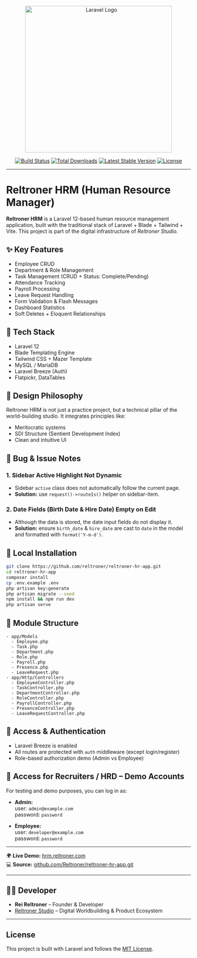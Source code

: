 <p align="center"><a href="https://laravel.com" target="_blank"><img src="https://raw.githubusercontent.com/laravel/art/master/logo-lockup/5%20SVG/2%20CMYK/1%20Full%20Color/laravel-logolockup-cmyk-red.svg" width="400" alt="Laravel Logo"></a></p>

<p align="center">
<a href="https://github.com/laravel/framework/actions"><img src="https://github.com/laravel/framework/workflows/tests/badge.svg" alt="Build Status"></a>
<a href="https://packagist.org/packages/laravel/framework"><img src="https://img.shields.io/packagist/dt/laravel/framework" alt="Total Downloads"></a>
<a href="https://packagist.org/packages/laravel/framework"><img src="https://img.shields.io/packagist/v/laravel/framework" alt="Latest Stable Version"></a>
<a href="https://packagist.org/packages/laravel/framework"><img src="https://img.shields.io/packagist/l/laravel/framework" alt="License"></a>
</p>

---

# Reltroner HRM (Human Resource Manager)

**Reltroner HRM** is a Laravel 12-based human resource management application, built with the traditional stack of Laravel + Blade + Tailwind + Vite. This project is part of the digital infrastructure of *Reltroner Studio*.

## ✨ Key Features

* Employee CRUD
* Department & Role Management
* Task Management (CRUD + Status: Complete/Pending)
* Attendance Tracking
* Payroll Processing
* Leave Request Handling
* Form Validation & Flash Messages
* Dashboard Statistics
* Soft Deletes + Eloquent Relationships

## 📆 Tech Stack

* Laravel 12
* Blade Templating Engine
* Tailwind CSS + Mazer Template
* MySQL / MariaDB
* Laravel Breeze (Auth)
* Flatpickr, DataTables

## 🧠 Design Philosophy

Reltroner HRM is not just a practice project, but a technical pillar of the world-building studio. It integrates principles like:

* Meritocratic systems
* SDI Structure (Sentient Development Index)
* Clean and intuitive UI

## 🚿 Bug & Issue Notes

### 1. Sidebar Active Highlight Not Dynamic

* Sidebar `active` class does not automatically follow the current page.
* **Solution:** use `request()->routeIs()` helper on sidebar-item.

### 2. Date Fields (Birth Date & Hire Date) Empty on Edit

* Although the data is stored, the date input fields do not display it.
* **Solution:** ensure `birth_date` & `hire_date` are cast to `date` in the model and formatted with `format('Y-m-d')`.

## 🚀 Local Installation

```bash
git clone https://github.com/reltroner/reltroner-hr-app.git
cd reltroner-hr-app
composer install
cp .env.example .env
php artisan key:generate
php artisan migrate --seed
npm install && npm run dev
php artisan serve
```

## 📁 Module Structure

```
- app/Models
  - Employee.php
  - Task.php
  - Department.php
  - Role.php
  - Payroll.php
  - Presence.php
  - LeaveRequest.php
- app/Http/Controllers
  - EmployeeController.php
  - TaskController.php
  - DepartmentController.php
  - RoleController.php
  - PayrollController.php
  - PresenceController.php
  - LeaveRequestController.php
```

## 🔐 Access & Authentication

* Laravel Breeze is enabled
* All routes are protected with `auth` middleware (except login/register)  
* Role-based authorization demo (Admin vs Employee)

## 🔐 Access for Recruiters / HRD – Demo Accounts

For testing and demo purposes, you can log in as:

- **Admin:**  
  user: `admin@example.com`  
  password: `password`

- **Employee:**  
  user: `developer@example.com`  
  password: `password`

---

🌍 **Live Demo:** [hrm.reltroner.com](https://hrm.reltroner.com)  
💻 **Source:** [github.com/Reltroner/reltroner-hr-app.git](https://github.com/Reltroner/reltroner-hr-app.git)

---

## 👨‍💻 Developer

* **Rei Reltroner** – Founder & Developer
* [Reltroner Studio](https://reltroner.com) – Digital Worldbuilding & Product Ecosystem

---

## License

This project is built with Laravel and follows the [MIT License](https://opensource.org/licenses/MIT).
